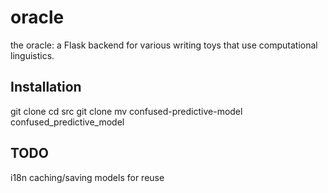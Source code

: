 # oracle
the oracle: a Flask backend for various writing toys that use computational linguistics.

## Installation
git clone <this repo>
cd src
git clone <confused-predictive-model>
mv confused-predictive-model confused\_predictive\_model

## TODO
i18n
caching/saving models for reuse
